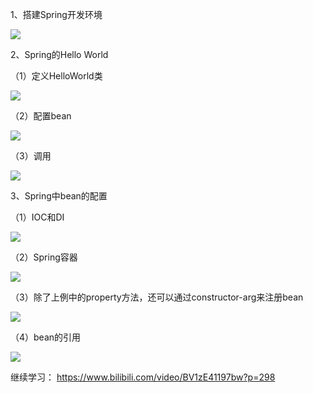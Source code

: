 1、搭建Spring开发环境

![](https://cdn.jsdelivr.net/gh/HelloAllenW/BlogAssets/images/202405161041796.png)

2、Spring的Hello World

（1）定义HelloWorld类

![](https://cdn.jsdelivr.net/gh/HelloAllenW/BlogAssets/images/202405161041711.png)

（2）配置bean

![](https://cdn.jsdelivr.net/gh/HelloAllenW/BlogAssets/images/202405161042796.png)

（3）调用

![](https://cdn.jsdelivr.net/gh/HelloAllenW/BlogAssets/images/202405161042999.png)

3、Spring中bean的配置

（1）IOC和DI

![](https://cdn.jsdelivr.net/gh/HelloAllenW/BlogAssets/images/202405161042441.png)

（2）Spring容器

![](https://cdn.jsdelivr.net/gh/HelloAllenW/BlogAssets/images/202405161043783.png)

（3）除了上例中的property方法，还可以通过constructor-arg来注册bean

![](https://cdn.jsdelivr.net/gh/HelloAllenW/BlogAssets/images/202405161043742.png)

（4）bean的引用

![](https://cdn.jsdelivr.net/gh/HelloAllenW/BlogAssets/images/202405161043259.png)

继续学习： <https://www.bilibili.com/video/BV1zE41197bw?p=298>